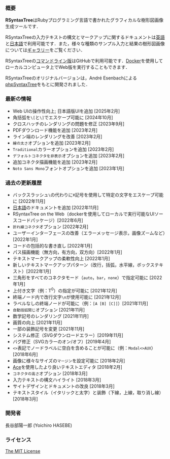 <div class='anchor' id='about'></div>

### 概要

**RSyntaxTree**はRubyプログラミング言語で書かれたグラフィカルな樹形図画像生成ツールです．

RSyntaxTreeの入力テキストの構文とマークアップに関するドキュメントは[英語](https://yohasebe.github.io/rsyntaxtree/documentation)と[日本語](https://yohasebe.github.io/rsyntaxtree/documentation_ja)で利用可能です．また，様々な種類のサンプル入力と結果の樹形図画像については[ギャラリー](https://yohasebe.github.io/rsyntaxtree/examples)をご覧ください．

RSyntaxTreeの[コマンドライン版](http://github.com/yohasebe/rsyntaxtree)はGitHubで利用可能です．[Docker](https://www.docker.com/products/docker-desktop/)を使用してローカルコンピュータ上でWeb版を実行することもできます．

RSyntaxTreeのオリジナルバージョンは，André Esenbachによる[phpSyntaxTree](http://ironcreek.net/phpsyntaxtree/)をもとに開発されました．

### 最新の情報

* Web UIの操作性向上; 日本語版UIを追加 [2025年2月]
* 角括弧を`\[`と`\]`でエスケープ可能に [2024年10月]
* クロスハッチのレンダリングの問題を修正 [2023年9月]
* PDFダウンロード機能を追加 [2023年2月]
* ライン端のレンダリングを改善 [2023年2月]
* `線の太さ`オプションを追加 [2023年2月]
* `Traditional`カラーオプションを追加 [2023年2月]
* `デフォルトコネクタを非表示`オプションを追加 [2023年2月]
* 追加コネクタ描画機能を追加 [2023年2月]
* `Noto Sans Mono`フォントオプションを追加 [2023年1月]

### 過去の更新履歴

* バックスラッシュ`\`の代わりに`¥`記号を使用して特定の文字をエスケープ可能に [2022年11月]
* [日本語](https://yohasebe.github.io/rsyntaxtree/documentation_ja)のドキュメントを追加 [2022年11月]
* RSyntaxTree on the Web（dockerを使用してローカルで実行可能なUIソースコードパッケージ）[2022年6月]
* `折れ線コネクタ`オプション [2022年2月]
* ユーザーインターフェースの改善（エラーメッセージ表示，画像ズームなど）[2022年1月]
* コードの包括的な書き直し [2022年1月]
* パス描画機能（無方向，有方向，双方向）[2022年1月]
* テキストマークアップの柔軟性向上 [2022年1月]
* 新しいテキストマークアップパターン（改行，括弧，水平線，ボックステキスト）[2022年1月]
* 三角形をすべてのコネクタモード（`auto`，`bar`，`none`）で指定可能に [2022年1月]
* 上付き文字（例：T<sup>0</sup>）の指定が可能に [2021年12月]
* 終端ノード内で改行文字`\n`が使用可能に [2021年12月]
* ラベルなしの終端ノードが可能に（例：`[A [B] [C]]`）[2021年11月]
* `自動括弧閉じ`オプション [2021年11月]
* 数学記号のレンダリング [2021年11月]
* 画質の向上 [2021年11月]
* 一部の装飾記号を変更 [2021年11月]
* システム修正（SVGダウンロードエラー）[2019年11月]
* バグ修正（SVGカラーのオン/オフ）[2019年4月]
* `<>`表記でノードラベルに空白を含めることが可能に（例：`Modal<>AUX`）[2018年6月]
* 画像に様々なサイズの`マージン`を設定可能に [2018年2月]
* <a href='https://ace.c9.io/'>Ace</a>を使用したより良いテキストエディタ [2018年2月]
* `コネクタの高さ`オプション [2018年3月]
* 入力テキストの構文ハイライト [2018年3月]
* サイトデザインとドキュメントの改良 [2018年3月]
* テキストスタイル（イタリックと太字）と装飾（下線，上線，取り消し線）[2018年3月]

### 開発者

長谷部陽一郎 (Yoichiro HASEBE) &nbsp;&nbsp;
<a href='mailto:yohasebe@gmail.com'><i class="fa fa-envelope" aria-hidden="true"></a></i>&nbsp;&nbsp;
<a href='https://twitter.com/yohasebe'><i class="fab fa-twitter" aria-hidden="true"></a></i>&nbsp;&nbsp;
<a href='https://github.com/yohasebe'><i class="fab fa-github" aria-hidden="true"></a></i>

### ライセンス

[The MIT License](http://www.opensource.org/licenses/mit-license.php)
